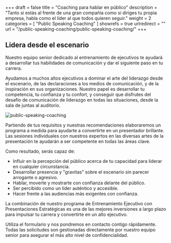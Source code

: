 +++
draft 		= false
title 		= "Coaching para hablar en público"
description	= "Tanto si estás al frente de una gran compañía como si diriges tu propia empresa, habla como el líder al que todos quieren seguir."
weight		= 2
categories	= [ "Public Speaking Coaching" ]
showrefs	= true
urlredirect	= ""
url 		= "/public-speaking-coaching/public-speaking-coaching/"
+++

## Lidera desde el escenario

Nuestro equipo senior dedicado al entrenamiento de ejecutivos te ayudará a desarrollar tus habilidades de comunicación y dar el siguiente paso en tu carrera.

Ayudamos a muchos altos ejecutivos a dominar el arte del liderazgo desde el escenario, de las declaraciones a los medios de comunicación, y de la inspiración en sus organizaciones. Nuestro papel es desarrollar tu competencia, tu confianza y tu confort, y conseguir que disfrutes del desafío de comunicación de liderazgo en todas las situaciones, desde la sala de juntas al auditorio.


![public-speaking-coaching][pic1]

Partiendo de tus requisitos y nuestras recomendaciones elaboraremos un programa a medida para ayudarte a convertirte en un presentador brillante. Las sesiones individuales con nuestros expertos en las diversas artes de la presentación te ayudarán a ser competente en todas las áreas clave.

Como resultado, serás capaz de:

* Influir en la percepción del público acerca de tu capacidad para liderar en cualquier circunstancia.
* Desarrollar presencia y "gravitas" sobre el escenario sin parecer arrogante o agresivo.
* Hablar, moverte y mostrarte con confianza delante del público.
* Ser percibido como un líder auténtico y accesible.
* Hacer frente a las audiencias más exigentes con confianza.

La combinación de nuestro programa de Entrenamiento Ejecutivo con Presentaciones Estratégicas es una de las mejores inversiones a largo plazo para impulsar tu carrera y convertirte en un alto ejecutivo.

Utiliza el formulario y nos pondremos en contacto contigo rápidamente. Todas las solicitudes son gestionadas directamente por nuestro equipo senior para asegurar el más alto nivel de confidencialidad.


[pic1]: /pictures/public-speaking-coaching/public-speaking-coaching/public-speaking-coaching.jpg